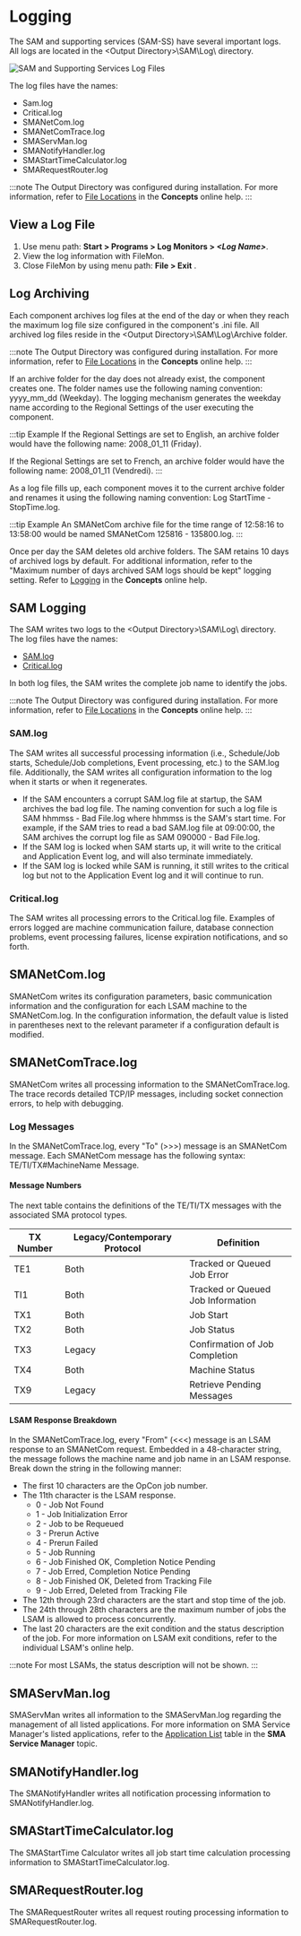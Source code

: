 # Logging

The SAM and supporting services (SAM-SS) have several important logs. All logs are located in the <Output Directory\>\\SAM\\Log\\ directory.

![SAM and Supporting Services Log Files](../Resources/Images/Server-Programs/sam_sslogfiles.png "SAM and Supporting Services Log Files")

The log files have the names:

- Sam.log
- Critical.log
- SMANetCom.log
- SMANetComTrace.log
- SMAServMan.log
- SMANotifyHandler.log
- SMAStartTimeCalculator.log
- SMARequestRouter.log

:::note
The Output Directory was configured during installation. For more information, refer to [File Locations](../file-locations.md) in the **Concepts** online help.
:::

## View a Log File

1. Use menu path: **Start \> Programs \> Log Monitors \> *<Log Name\>***.
2. View the log information with FileMon.
3. Close FileMon by using menu path: **File \> Exit** .

## Log Archiving

Each component archives log files at the end of the day or when they reach the maximum log file size configured in the component's .ini file. All archived log files reside in the <Output Directory\>\\SAM\\Log\\Archive folder.

:::note
The Output Directory was configured during installation. For more information, refer to [File Locations](../file-locations.md) in the **Concepts** online help.
:::

If an archive folder for the day does not already exist, the component
creates one. The folder names use the following naming convention:
yyyy_mm_dd (Weekday). The logging mechanism generates the weekday name
according to the Regional Settings of the user executing the component.

:::tip Example
If the Regional Settings are set to English, an archive folder would have the following name: 2008_01_11 (Friday).

If the Regional Settings are set to French, an archive folder would have the following name: 2008_01_11 (Vendredi).
:::

As a log file fills up, each component moves it to the current archive
folder and renames it using the following naming convention: Log
StartTime - StopTime.log.

:::tip Example
An SMANetCom archive file for the time range of 12:58:16 to 13:58:00 would be named SMANetCom 125816 - 135800.log.
:::

Once per day the SAM deletes old archive folders. The SAM retains 10
days of archived logs by default. For additional information, refer to
the "Maximum number of days archived SAM logs should be kept" logging
setting. Refer to [Logging](../administration/server-options.md#logging) in
the **Concepts** online help.

## SAM Logging

The SAM writes two logs to the \<Output Directory\>\\SAM\\Log\\
directory. The log files have the names:

- [SAM.log](#SAM.log)
- [Critical.log](#Critical)

In both log files, the SAM writes the complete job name to identify the
jobs.

:::note
The Output Directory was configured during installation. For more information, refer to [File Locations](../file-locations.md) in the **Concepts** online help.
:::

### SAM.log

The SAM writes all successful processing information (i.e., Schedule/Job
starts, Schedule/Job completions, Event processing, etc.) to the SAM.log
file. Additionally, the SAM writes all configuration information to the
log when it starts or when it regenerates.

- If the SAM encounters a corrupt SAM.log file at startup, the SAM
    archives the bad log file. The naming convention for such a log file
    is SAM hhmmss - Bad File.log where hhmmss is the SAM's start time.
    For example, if the SAM tries to read a bad SAM.log file at
    09:00:00, the SAM archives the corrupt log file as SAM 090000 - Bad
    File.log.
- If the SAM log is locked when SAM starts up, it will write to the
    critical and Application Event log, and will also terminate
    immediately.
- If the SAM log is locked while SAM is running, it still writes to
    the critical log but not to the Application Event log and it     will continue to run.

### Critical.log

The SAM writes all processing errors to the Critical.log file. Examples
of errors logged are machine communication failure, database connection
problems, event processing failures, license expiration notifications,
and so forth.

## SMANetCom.log

SMANetCom writes its configuration parameters, basic communication
information and the configuration for each LSAM machine to the
SMANetCom.log. In the configuration information, the default value is
listed in parentheses next to the relevant parameter if a configuration
default is modified.

## SMANetComTrace.log

SMANetCom writes all processing information to the SMANetComTrace.log.
The trace records detailed TCP/IP messages, including socket connection
errors, to help with debugging.

### Log Messages

In the SMANetComTrace.log, every "To" (\>\>\>) message is an SMANetCom
message. Each SMANetCom message has the following syntax:
TE/TI/TX\#MachineName Message.

#### Message Numbers

The next table contains the definitions of the TE/TI/TX messages with
the associated SMA protocol types.

|TX Number|Legacy/Contemporary Protocol|Definition|
|--- |--- |--- |
|TE1|Both|Tracked or Queued Job Error|
|TI1|Both|Tracked or Queued Job Information|
|TX1|Both|Job Start|
|TX2|Both|Job Status|
|TX3|Legacy|Confirmation of Job Completion|
|TX4|Both|Machine Status|
|TX9|Legacy|Retrieve Pending Messages|

#### LSAM Response Breakdown

In the SMANetComTrace.log, every "From" (\<\<\<) message is an LSAM response to an SMANetCom request. Embedded in a 48-character string, the message follows the machine name and job name in an LSAM response. Break down the string in the following manner:

- The first 10 characters are the OpCon job number.
- The 11th character is the LSAM response.
  - 0 - Job Not Found
  - 1 - Job Initialization Error
  - 2 - Job to be Requeued
  - 3 - Prerun Active
  - 4 - Prerun Failed
  - 5 - Job Running
  - 6 - Job Finished OK, Completion Notice Pending
  - 7 - Job Erred, Completion Notice Pending
  - 8 - Job Finished OK, Deleted from Tracking File
  - 9 - Job Erred, Deleted from Tracking File
- The 12th through 23rd characters are the start and stop time of the job.
- The 24th through 28th characters are the maximum number of jobs the LSAM is allowed to process concurrently.
- The last 20 characters are the exit condition and the status description of the job. For more information on LSAM exit conditions, refer to the individual LSAM's online help.

:::note
For most LSAMs, the status description will not be shown.
:::

## SMAServMan.log

SMAServMan writes all information to the SMAServMan.log regarding the management of all listed applications. For more information on SMA Service Manager's listed applications, refer to the [Application List](./service-manager.md#application-list) table in the **SMA Service Manager** topic.

## SMANotifyHandler.log

The SMANotifyHandler writes all notification processing information to SMANotifyHandler.log.

## SMAStartTimeCalculator.log

The SMAStartTime Calculator writes all job start time calculation processing information to SMAStartTimeCalculator.log.

## SMARequestRouter.log

The SMARequestRouter writes all request routing processing information to SMARequestRouter.log.
